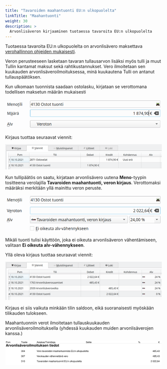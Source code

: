 ```yaml
---
title: "Tavaroiden maahantuonti EU:n ulkopuolelta"
linkTitle: "Maahantuonti"
weight: 30
description: >
  Arvonlisäveron kirjaaminen tuotaessa tavaroita EU:n ulkopuolelta
---
```


Tuotaessa tavaroita EU:n ulkopuolelta on arvonlisävero maksettava [verohallinnon ohjeiden mukaisesti](https://www.vero.fi/yritykset-ja-yhteisot/verot-ja-maksut/arvonlisaverotus/ulkomaankauppa/maahantuonnin-arvonlisavero/).

Veron perusteeseen lasketaan tavaran tullausarvon lisäksi myös tulli ja muut Tullin kantamat maksut sekä rahtikustannukset. Vero ilmoitetaan sen kuukauden arvonlisäveroilmoituksessa, minä kuukautena Tulli on antanut tullauspäätöksen.

Kun ulkomaan tuonnista saadaan ostolasku, kirjataan se verottomana todellisen maksetun määrän mukaisesti

![](/img/fi/alv/tuontiveroton.png)

Kirjaus tuottaa seuraavat viennit:

![](/img/fi/alv/tuontiverotonviennit.png)

Kun tullipäätös on saatu, kirjataan arvonlisävero uutena **Meno**-tyypin tositteena verolajilla **Tavaroiden maahantuonti, veron kirjaus**. Verottomaksi määräksi merkitään yllä mainittu veron peruste.

![](/img/fi/alv/tuontialv.png)

Mikäli tuonti tulisi käyttöön, joka ei oikeuta arvonlisäveron vähentämiseen, valitaan **Ei oikeuta alv-vähennykseen**.

Yllä oleva kirjaus tuottaa seuraavat viennit:

![](/img/fi/alv/tuontiviennit.png)

Kirjaus ei siis vaikuta minkään tilin saldoon, eikä suoranaisesti myöskään tilikauden tulokseen.

Maahantuonnin verot ilmoitetaan tullauskuukauden arvonlisäveroilmoituksella (yhdessä kuukauden muiden arvonlisäverojen kanssa.)

![](/img/fi/alv/tuontierittely.png)
